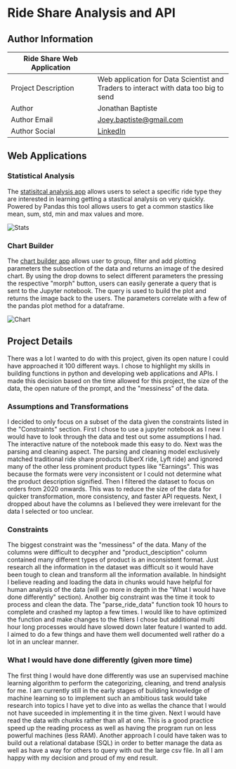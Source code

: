 # Ride Share Analysis and API 

## Author Information 

| Ride Share Web Application ||
| ------------- | ------------- |
| Project Description  | Web application for Data Scientist and <br> Traders to interact with data too big to send |
| Author  | Jonathan Baptiste  |
| Author Email  | Joey.baptiste@gmail.com  |
| Author Social | [LinkedIn](https://www.linkedin.com/in/baptiste-inc/) |

## Web Applications

### Statistical Analysis

The
[statisitcal analysis app](https://ridesharestats.anvil.app/) allows users to select a specific ride type they are interested in learning getting a stastical analysis on very quickly. Powered by Pandas this tool allows users to get a common stastics like mean, sum, std, min and max values and more.


![Stats](https://github.com/Joeybaptiste11/Ride_Share_Analysis_API/blob/main/Statistics.PNG?raw=true)


### Chart Builder

The [chart builder app](https://ridesharecharts.anvil.app/) allows user to group, filter and add plotting parameters the subsection of the data and returns an image of the desired chart. By using the drop downs to select different parameters the pressing the respective "morph" button, users can easily generate a query that is sent to the Jupyter notebook. The query is used to build the plot and returns the image back to the users. The parameters correlate with a few of the pandas plot method for a dataframe.


![Chart](https://github.com/Joeybaptiste11/Ride_Share_Analysis_API/blob/main/Chart%20parameters.PNG?raw=true)


## Project Details

There was a lot I wanted to do with this project, given its open nature I could have approached it 100 different ways. I chose to highlight my skills in building functions in python and developing web applications and APIs. I made this decision based on the time allowed for this project, the size of the data, the open nature of the prompt, and the "messiness" of the data.

### Assumptions and Transformations

I decided to only focus on a subset of the data given the constraints listed in the "Constraints" section. First I chose to use a jupyter notebook as I new I would have to look through the data and test out some assumptions I had. The interactive nature of the notebook made this easy to do. Next was the parsing and cleaning aspect. The parsing and cleaning model exclusively matched traditional ride share products (UberX ride, Lyft ride) and ignored many of the other less prominent product types like "Earnings". This was because the formats were very inconsistent or I could not determine what the product description signified. Then I filtered the dataset to focus on orders from 2020 onwards. This was to reduce the size of the data for quicker transformation, more consistency, and faster API requests. Next, I dropped about have the columns as I believed they were irrelevant for the data I selected or too unclear.

### Constraints

The biggest constraint was the "messiness" of the data. Many of the columns were difficult to decypher and "product_desciption" column contained many different types of product is an inconsistent format. Just research all the information in the dataset was difficult so it would have been tough to clean and transform all the information available. In hindsight I believe reading and loading the data in chunks would have helpful for human analysis of the data (will go more in depth in the "What I would have done differently" section). Another big constraint was the time it took to process and clean the data. The "parse_ride_data" function took 10 hours to complete and crashed my laptop a few times. I would like to have optimized the function and make changes to the ftilers I chose but additional multi hour long processes would have slowed down later feature I wanted to add. I aimed to do a few things and have them well documented well rather do a lot in an unclear manner.

### What I would have done differently (given more time)

The first thing I would have done differently was use an supervised machine learning algorithm to perform the categorizing, cleaning, and trend analysis for me. I am currently still in the early stages of building knowledge of machine learning so to implement such an ambitious task would take research into topics I have yet to dive into as wellas the chance that I would not have suceeded in implementing it in the time given. Next I would have read the data with chunks rather than all at one. This is a good practice speed up the reading process as well as having the program run on less powerful machines (less RAM). Another approach I could have taken was to build out a relational database (SQL) in order to better manage the data as well as have a way for others to query with out the large csv file. In all I am happy with my decision and proud of my end result.


